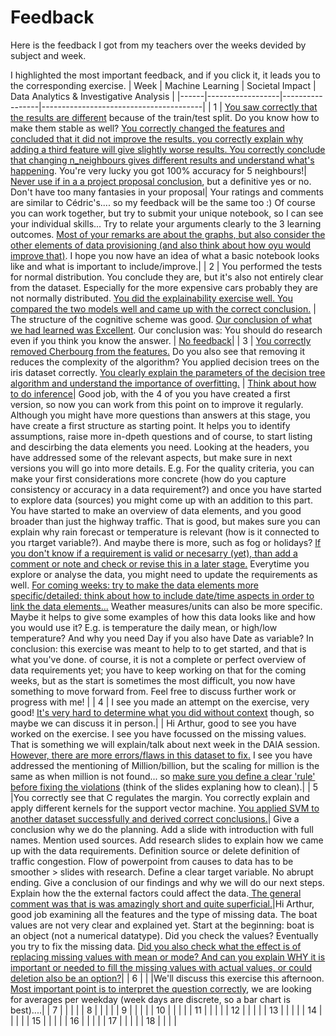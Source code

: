 # Feedback
Here is the feedback I got from my teachers over the weeks devided by subject and week.

I highlighted the most important feedback, and if you click it, it leads you to the corresponding exercise.
| Week | Machine Learning | Societal Impact | Data Analytics & Investigative Analysis |
|------|------------------|-----------------|----------------------------------------|
| 1    | <a href="https://github.com/Arthur-Brouwers/ArthurBrouwersS4AI/tree/main/Documentation/Exercises/Machine%20Learning/Weeks/Week%201">You saw correctly that the results are different</a> because of the train/test split. Do you know how to make them stable as well? <a href="https://github.com/Arthur-Brouwers/ArthurBrouwersS4AI/tree/main/Documentation/Exercises/Machine%20Learning/Weeks/Week%201">You correctly changed the features and concluded that it did not improve the results. you correctly explain why adding a third feature will give slightly worse results. You correctly conclude that changing n_neighbours gives different results and understand what's happening</a>. You're very lucky you got 100% accuracy for 5 neighbours!|<a href="https://github.com/Arthur-Brouwers/ArthurBrouwersS4AI/tree/main/Documentation/Exercises/Societal%20Impact/Weeks/Week%201"> Never use if in a a project proposal conclusion</a>, but a definitive yes or no. Don't have too many fantasies in your proposal</a>| Your ratings and comments are similar to Cédric's.... so my feedback will be the same too :) Of course you can work together, but try to submit your unique notebook, so I can see your individual skills... Try to relate your arguments clearly to the 3 learning outcomes. <a href="https://github.com/Arthur-Brouwers/ArthurBrouwersS4AI/tree/main/Documentation/Exercises/Data%20Analytics%20%26%20Investigative%20Analysis/Weeks/Week%201">Most of your remarks are about the graphs, but also consider the other elements of data provisioning (and also think about how oyu would improve that)</a>. I hope you now have an idea of what a basic notebook looks like and what is important to include/improve.</a>|
| 2    | You performed the tests for normal distribution. You conclude they are, but it's also not entirely clear from the dataset. Especially for the more expensive cars probably they are not normally distributed. <a href="https://github.com/Arthur-Brouwers/ArthurBrouwersS4AI/tree/main/Documentation/Exercises/Machine%20Learning/Weeks/Week%202">You did the explainability exercise well. You compared the two models well and came up with the correct conclusion.</a> | The structure of the cognitive scheme was good. <a href="https://github.com/Arthur-Brouwers/ArthurBrouwersS4AI/tree/main/Documentation/Exercises/Societal%20Impact/Weeks/Week%202">Our conclusion of what we had learned was Excellent</a>. Our conclusion was: You should do research even if you think you know the answer. | <a href="https://github.com/Arthur-Brouwers/ArthurBrouwersS4AI/tree/main/Documentation/Exercises/Data%20Analytics%20%26%20Investigative%20Analysis/Weeks/Week%202">No feedback</a>|
| 3    | <a href="https://github.com/Arthur-Brouwers/ArthurBrouwersS4AI/tree/main/Documentation/Exercises/Machine%20Learning/Weeks/Week%203">You correctly removed Cherbourg from the features.</a> Do you also see that removing it reduces the complexity of the algorithm? You applied decision trees on the iris dataset correctly. <a href="https://github.com/Arthur-Brouwers/ArthurBrouwersS4AI/tree/main/Documentation/Exercises/Machine%20Learning/Weeks/Week%203">You clearly explain the parameters of the decision tree algorithm and understand the importance of overfitting.</a> | <a href="https://github.com/Arthur-Brouwers/ArthurBrouwersS4AI/tree/main/Documentation/Exercises/Societal%20Impact/Weeks/Week%203">Think about how to do inference</a>| Good job, with the 4 of you you have created a first version, so now you can work from this point on to improve it regularly. Although you might have more questions than answers at this stage, you have create a first structure as starting point. It helps you to identify assumptions, raise more in-dpeth questions and of course, to start listing and descirbing the data elements you need. Looking at the headers, you have addressed some of the relevant aspects, but make sure in next versions you will go into more details. E.g. For the quality criteria, you can make your first considerations more concrete (how do you capture consistency or accuracy in a data requirement?) and once you have started to explore data (sources) you might come up with an addition to this part. You have started to make an overview of data elements, and you good broader than just the highway traffic. That is good, but makes sure you can explain why rain forecast or temperature is relevant (how is it connected to you rtarget variable?). And maybe there is more, such as fog or holidays? <a href="https://github.com/Arthur-Brouwers/ArthurBrouwersS4AI/tree/main/Documentation/Exercises/Data%20Analytics%20%26%20Investigative%20Analysis/Weeks/Week%203">If you don't know if a requirement is valid or necesarry (yet), than add a comment or note and check or revise this in a later stage.</a> Everytime you explore or analyse the data, you might need to update the requirements as well. <a href="https://github.com/Arthur-Brouwers/ArthurBrouwersS4AI/tree/main/Documentation/Exercises/Data%20Analytics%20%26%20Investigative%20Analysis/Weeks/Week%203">For coming weeks: try to make the data elements more specific/detailed: think about how to include date/time aspects in order to link the data elements...</a> Weather measures/units can also be more specific. Maybe it helps to give some examples of how this data looks like and how you would use it? E.g. is temperature the daily mean, or high/low temperature? And why you need Day if you also have Date as variable? In conclusion: this exercise was meant to help to to get started, and that is what you've done. of course, it is not a complete or perfect overview of data requirements yet; you have to keep working on that for the coming weeks, but as the start is sometimes the most difficult, you now have something to move forward from. Feel free to discuss further work or progress with me! |
| 4    | I see you made an attempt on the exercise, very good! <a href="https://github.com/Arthur-Brouwers/ArthurBrouwersS4AI/blob/main/Documentation/Exercises/Machine%20Learning/Weeks/Arthur-iris-clustering.html">It's very hard to determine what you did without context</a> though, so maybe we can discuss it in person.|                 | Hi Arthur, good to see you have worked on the exercise. I see you have focussed on the missing values. That is something we will explain/talk about next week in the DAIA session. <a href="https://github.com/Arthur-Brouwers/ArthurBrouwersS4AI/blob/main/Documentation/Exercises/Data%20Analytics%20%26%20Investigative%20Analysis/Weeks/wk4%20DAIA_datacleaning_exercise%20(2).html">However, there are more errors/flaws in this dataset to fix.</a> I see you have addressed the mentioning of Million/billion, but the scaling for million is the same as when million is not found... so <a href="https://github.com/Arthur-Brouwers/ArthurBrouwersS4AI/blob/main/Documentation/Exercises/Data%20Analytics%20%26%20Investigative%20Analysis/Weeks/wk4%20DAIA_datacleaning_exercise%20(2).html">make sure you define a clear 'rule' before fixing the violations</a> (think of the slides explaning how to clean).|
| 5    |You correctly see that C regulates the margin. You correctly explain and apply different kernels for the support vector machine. <a href="https://github.com/Arthur-Brouwers/ArthurBrouwersS4AI/blob/main/Documentation/Exercises/Machine%20Learning/Weeks/pokemon-classification.html">You applied SVM to another dataset successfully and derived correct conclusions.</a>| Give a conclusion why we do the planning. Add a slide with introduction with full names. Mention used sources. Add research slides to explain how we came up with the data requirements. Definition source or delete definition of traffic congestion. Flow of powerpoint from causes to data has to be smoother > slides with research. Define a clear target variable. No abrupt ending. Give a conclusion of our findings and why we will do our next steps. Explain how the the external factors could affect the data.<a href=""> The general comment was that is was amazingly short and quite superficial.</a>|Hi Arthur, good job examining all the features and the type of missing data. The boat values are not very clear and explained yet. Start at the beginning: boat is an object (not a numerical datatype). Did you check the values? Eventually you try to fix the missing data. <a href="https://github.com/Arthur-Brouwers/ArthurBrouwersS4AI/blob/main/Documentation/Exercises/Data%20Analytics%20%26%20Investigative%20Analysis/Weeks/wk5%20DAIA%20-%20titanic-missing%20data%20(1).html"> Did you also check what the effect is of replacing missing values with mean or mode? And can you explain WHY it is important or needed to fill the missing values with actual values, or could deletion also be an option?</a>|
| 6    |                  |                 |We'll discuss this exercise this afternoon. <a href="https://github.com/Arthur-Brouwers/ArthurBrouwersS4AI/blob/main/Documentation/Exercises/Data%20Analytics%20%26%20Investigative%20Analysis/Weeks/wk6%20DAIA%20EDA%20exercise%20%20(1).html"> Most important point is to interpret the question correctly</a>, we are looking for averages per weekday (week days are discrete, so a bar chart is best)....|
| 7    |                  |                 |                                        |
| 8    |                  |                 |                                        |
| 9    |                  |                 |                                        |
| 10   |                  |                 |                                        |
| 11   |                  |                 |                                        |
| 12   |                  |                 |                                        |
| 13   |                  |                 |                                        |
| 14   |                  |                 |                                        |
| 15   |                  |                 |                                        |
| 16   |                  |                 |                                        |
| 17   |                  |                 |                                        |
| 18   |                  |                 |                                        |
